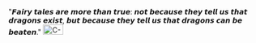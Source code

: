 "𝙁𝙖𝙞𝙧𝙮 𝙩𝙖𝙡𝙚𝙨 𝙖𝙧𝙚 𝙢𝙤𝙧𝙚 𝙩𝙝𝙖𝙣 𝙩𝙧𝙪𝙚: 𝙣𝙤𝙩 𝙗𝙚𝙘𝙖𝙪𝙨𝙚 𝙩𝙝𝙚𝙮 𝙩𝙚𝙡𝙡 𝙪𝙨 𝙩𝙝𝙖𝙩
𝙙𝙧𝙖𝙜𝙤𝙣𝙨 𝙚𝙭𝙞𝙨𝙩, 𝙗𝙪𝙩 𝙗𝙚𝙘𝙖𝙪𝙨𝙚 𝙩𝙝𝙚𝙮 𝙩𝙚𝙡𝙡 𝙪𝙨 𝙩𝙝𝙖𝙩 𝙙𝙧𝙖𝙜𝙤𝙣𝙨 𝙘𝙖𝙣 𝙗𝙚 𝙗𝙚𝙖𝙩𝙚𝙣."
<img width="40" height="20" alt="C-Rust-Logo width-700" src="https://github.com/user-attachments/assets/e0236b4c-f5d2-4a61-9c69-6c4aded875d6" />
